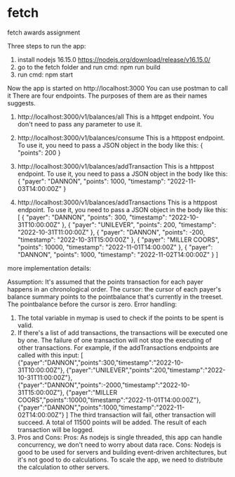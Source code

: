# fetch
fetch awards assignment

Three steps to run the app:
1. install nodejs 16.15.0 https://nodejs.org/download/release/v16.15.0/
2. go to the fetch folder and run cmd: npm run build
3. run cmd: npm start

Now the app is started on http://localhost:3000
You can use postman to call it
There are four endpoints. The purposes of them are as their names suggests.

1. http://localhost:3000/v1/balances/all 
   This is a httpget endpoint. You don't need to pass any parameter to use it.
   
2. http://localhost:3000/v1/balances/consume 
   This is a httppost endpoint. To use it, you need to pass a JSON object in the body like this: { "points": 200 }
   
3. http://localhost:3000/v1/balances/addTransaction
   This is a httppost endpoint. To use it, you need to pass a JSON object in the body like this: 
   {
       "payer": "DANNON",
       "points": 1000,
       "timestamp": "2022-11-03T14:00:00Z"
   }
  
4. http://localhost:3000/v1/balances/addTransactions
   This is a httppost endpoint. To use it, you need to pass a JSON object in the body like this: 
   [
       {
           "payer": "DANNON",
           "points": 300,
           "timestamp": "2022-10-31T10:00:00Z"
       },
       {
           "payer": "UNILEVER",
           "points": 200,
           "timestamp": "2022-10-31T11:00:00Z"
       },
       {
           "payer": "DANNON",
           "points": -200,
           "timestamp": "2022-10-31T15:00:00Z"
       },
       {
           "payer": "MILLER COORS",
           "points": 10000,
           "timestamp": "2022-11-01T14:00:00Z"
       },
       {
           "payer": "DANNON",
           "points": 1000,
           "timestamp": "2022-11-02T14:00:00Z"
       }
   ]



more implementation details:

Assumption: It's assumed that the points transaction for each payer happens in an chronological order. 
The cursor: the cursor of each payer's balance summary points to the pointbalance that's currently in the treeset. The pointbalance before the cursor is zero.
Error handling: 
1. The total variable in mymap is used to check if the points to be spent is valid.
2. If there's a list of add transactions, the transactions will be executed one by one. The failure of one transaction will not stop the executing of other transactions. 
For example, if the addTransactions endpoints are called with this input:
[
    {"payer":"DANNON","points":300,"timestamp":"2022-10-31T10:00:00Z"},
    {"payer":"UNILEVER","points":200,"timestamp":"2022-10-31T11:00:00Z"},
    {"payer":"DANNON","points":-2000,"timestamp":"2022-10-31T15:00:00Z"},
    {"payer":"MILLER COORS","points":10000,"timestamp":"2022-11-01T14:00:00Z"},
    {"payer":"DANNON","points":1000,"timestamp":"2022-11-02T14:00:00Z"}
]
The third transaction will fail, other transaction will succeed. A total of 11500 points will be added. The result of each transaction will be logged.
3. Pros and Cons:
Pros: As nodejs is single threaded, this app can handle concurrency, we don't need to worry about data race.
Cons: Nodejs is good to be used for servers and building event-driven architectures, but it's not good to do calculations. To scale the app, we need to distribute the calculation to other servers.

